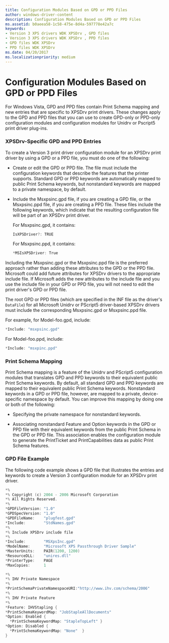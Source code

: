 ```yaml
---
title: Configuration Modules Based on GPD or PPD Files
author: windows-driver-content
description: Configuration Modules Based on GPD or PPD Files
ms.assetid: b0aeea58-1c58-475e-8d4a-597778e42a7c
keywords:
- Version 3 XPS drivers WDK XPSDrv , GPD files
- Version 3 XPS drivers WDK XPSDrv , PPD files
- GPD files WDK XPSDrv
- PPD files WDK XPSDrv
ms.date: 04/20/2017
ms.localizationpriority: medium
---
```


# Configuration Modules Based on GPD or PPD Files


For Windows Vista, GPD and PPD files contain Print Schema mapping and new entries that are specific to XPSDrv print drivers. These changes apply to the GPD and PPD files that you can use to create GPD-only or PPD-only configuration modules and configuration modules for Unidrv or Pscript5 print driver plug-ins.

### XPSDrv-Specific GPD and PPD Entries

To create a Version 3 print driver configuration module for an XPSDrv print driver by using a GPD or a PPD file, you must do one of the following:

-   Create or edit the GPD or PPD file. The file must include the configuration keywords that describe the features that the printer supports. Standard GPD or PPD keywords are automatically mapped to public Print Schema keywords, but nonstandard keywords are mapped to a private namespace, by default.

-   Include the Msxpsinc.gpd file, if you are creating a GPD file, or the Msxpsinc.ppd file, if you are creating a PPD file. These files include the following keywords, which indicate that the resulting configuration file will be part of an XPSDrv print driver.

    For Msxpsinc.gpd, it contains:

    ```cpp
    IsXPSDriver?: TRUE
    ```

    For Msxpsinc.ppd, it contains:

    ```cpp
    *MSIsXPSDriver: True
    ```

Including the Msxpsinc.gpd or the Msxpsinc.ppd file is the preferred approach rather than adding these attributes to the GPD or the PPD file. Microsoft could add future attributes for XPSDrv drivers to the appropriate include file. If Microsoft adds the new attributes to the include file and you use the include file in your GPD or PPD file, you will not need to edit the print driver's GPD or PPD file.

The root GPD or PPD files (which are specified in the INF file as the driver's `DataFile`) for all Microsoft Unidrv or PScript5 driver-based XPSDrv drivers must include the corresponding Msxpsinc.gpd or Msxpsinc.ppd file.

For example, for Model-foo.gpd, include:

```cpp
*Include: "msxpsinc.gpd"
```

For Model-foo.ppd, include:

```cpp
*Include: "msxpinc.ppd"
```

### Print Schema Mapping

Print Schema mapping is a feature of the Unidrv and PScript5 configuration modules that translates GPD and PPD keywords to their equivalent public Print Schema keywords. By default, all standard GPD and PPD keywords are mapped to their equivalent public Print Schema keywords. Nonstandard keywords in a GPD or PPD file, however, are mapped to a private, device-specific namespace by default. You can improve this mapping by doing one or both of the following:

-   Specifying the private namespace for nonstandard keywords.

-   Associating nonstandard Feature and Option keywords in the GPD or PPD file with their equivalent keywords from the public Print Schema in the GPD or PPD file. This association enables the configuration module to generate the PrintTicket and PrintCapabilities data as public Print Schema features.

### GPD File Example

The following code example shows a GPD file that illustrates the entries and keywords to create a Version 3 configuration module for an XPSDrv print driver.

```cpp
*%
*% Copyright (c) 2004 - 2006 Microsoft Corporation
*% All Rights Reserved.
*%
*GPDFileVersion: "1.0"
*GPDSpecVersion: "1.0"
*GPDFileName:    "plugfest.gpd"
*Include:        "StdNames.gpd"
*%
*% Include XPSDrv include file
*%
*Include:        "MSXpsInc.gpd"
*ModelName:      "Microsoft XPS Passthrough Driver Sample"
*MasterUnits:    PAIR(1200, 1200)
*ResourceDLL:    "unires.dll"
*PrinterType:    PAGE
*MaxCopies:      1

*%
*% IHV Private Namespace
*%
*PrintSchemaPrivateNamespaceURI:"http://www.ihv.com/schema/2006"
*%
*% IHV Private Feature
*%
*Feature: IHVStapling { 
*PrintSchemaKeywordMap: "JobStapleAllDocuments"
*Option: Enabled {
  *PrintSchemaKeywordMap: "StapleTopLeft" }
*Option: Disabled {
  *PrintSchemaKeywordMap: "None"  }
}
```

 

 




